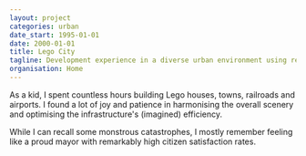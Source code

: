 ```yaml
---
layout: project
categories: urban
date_start: 1995-01-01
date: 2000-01-01
title: Lego City
tagline: Development experience in a diverse urban environment using recyclable materials
organisation: Home
---
```

As a kid, I spent countless hours building Lego houses, towns, railroads and airports. I found a lot of joy and patience in harmonising the overall scenery and optimising the infrastructure's (imagined) efficiency.

While I can recall some monstrous catastrophes, I mostly remember feeling like a proud mayor with remarkably high citizen satisfaction rates.
